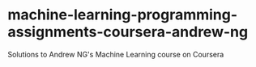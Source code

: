 # machine-learning-programming-assignments-coursera-andrew-ng
Solutions to Andrew NG's Machine Learning course on Coursera
